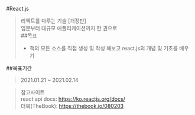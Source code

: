 #React.js
>리액트를 다루는 기술 [개정판]<br>
>입문부터 대규모 애플리케이션까지 한 권으로<br>
##목표
>* 책의 모든 소스를 직접 생성 및 작성 해보고 react.js의 개념 및 기초를 배우기<br/>

##목표기간
>2021.01.21 ~ 2021.02.14

>참고사이트<br />
>react api docs: https://ko.reactjs.org/docs/ <br/>
>더북(TheBook): https://thebook.io/080203
